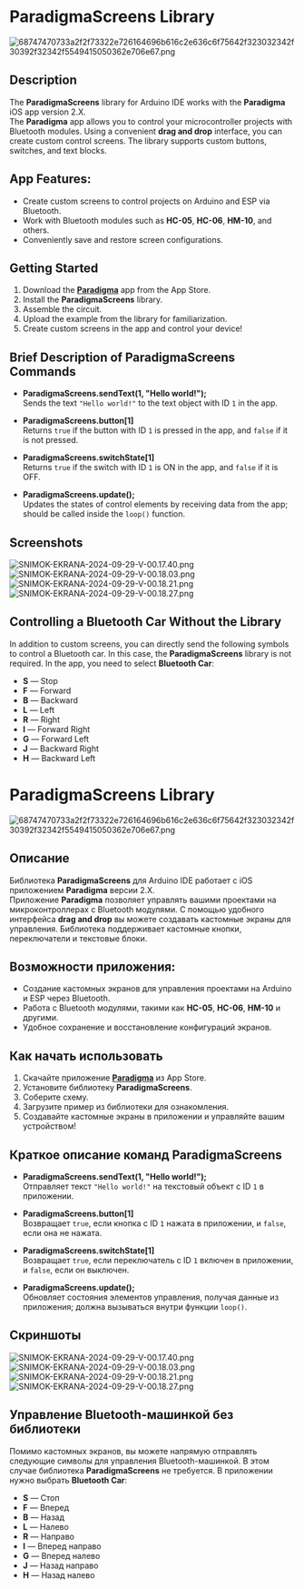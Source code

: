 # ParadigmaScreens Library

![68747470733a2f2f73322e726164696b616c2e636c6f75642f323032342f30392f32342f5549415050362e706e67.png](https://s2.radikal.cloud/2024/10/01/68747470733a2f2f73322e726164696b616c2e636c6f75642f323032342f30392f32342f5549415050362e706e67.png)

## Description

The **ParadigmaScreens** library for Arduino IDE works with the **Paradigma** iOS app version 2.X.  
The **Paradigma** app allows you to control your microcontroller projects with Bluetooth modules. Using a convenient **drag and drop** interface, you can create custom control screens. The library supports custom buttons, switches, and text blocks.

## App Features:

- Create custom screens to control projects on Arduino and ESP via Bluetooth.
- Work with Bluetooth modules such as **HC-05**, **HC-06**, **HM-10**, and others.
- Conveniently save and restore screen configurations.

## Getting Started

1. Download the [**Paradigma**](https://apps.apple.com/ru/app/paradigma/id6503053235) app from the App Store.
2. Install the **ParadigmaScreens** library.
3. Assemble the circuit.
4. Upload the example from the library for familiarization.
5. Create custom screens in the app and control your device!

## Brief Description of ParadigmaScreens Commands

- **ParadigmaScreens.sendText(1, "Hello world!");**  
  Sends the text `"Hello world!"` to the text object with ID `1` in the app.

- **ParadigmaScreens.button[1]**  
  Returns `true` if the button with ID `1` is pressed in the app, and `false` if it is not pressed.

- **ParadigmaScreens.switchState[1]**  
  Returns `true` if the switch with ID `1` is ON in the app, and `false` if it is OFF.

- **ParadigmaScreens.update();**  
  Updates the states of control elements by receiving data from the app; should be called inside the `loop()` function.

## Screenshots

![SNIMOK-EKRANA-2024-09-29-V-00.17.40.png](https://s2.radikal.cloud/2024/10/01/SNIMOK-EKRANA-2024-09-29-V-00.17.40.png)
![SNIMOK-EKRANA-2024-09-29-V-00.18.03.png](https://s2.radikal.cloud/2024/10/01/SNIMOK-EKRANA-2024-09-29-V-00.18.03.png)
![SNIMOK-EKRANA-2024-09-29-V-00.18.21.png](https://s2.radikal.cloud/2024/10/01/SNIMOK-EKRANA-2024-09-29-V-00.18.21.png)
![SNIMOK-EKRANA-2024-09-29-V-00.18.27.png](https://s2.radikal.cloud/2024/10/01/SNIMOK-EKRANA-2024-09-29-V-00.18.27.png)

## Controlling a Bluetooth Car Without the Library

In addition to custom screens, you can directly send the following symbols to control a Bluetooth car. In this case, the **ParadigmaScreens** library is not required. In the app, you need to select **Bluetooth Car**:

- **S** — Stop
- **F** — Forward
- **B** — Backward
- **L** — Left
- **R** — Right
- **I** — Forward Right
- **G** — Forward Left
- **J** — Backward Right
- **H** — Backward Left

# ParadigmaScreens Library

![68747470733a2f2f73322e726164696b616c2e636c6f75642f323032342f30392f32342f5549415050362e706e67.png](https://s2.radikal.cloud/2024/10/01/68747470733a2f2f73322e726164696b616c2e636c6f75642f323032342f30392f32342f5549415050362e706e67.png)

## Описание

Библиотека **ParadigmaScreens** для Arduino IDE работает с iOS приложением **Paradigma** версии 2.X.  
Приложение **Paradigma** позволяет управлять вашими проектами на микроконтроллерах с Bluetooth модулями. С помощью удобного интерфейса **drag and drop** вы можете создавать кастомные экраны для управления. Библиотека поддерживает кастомные кнопки, переключатели и текстовые блоки.

## Возможности приложения:

- Создание кастомных экранов для управления проектами на Arduino и ESP через Bluetooth.
- Работа с Bluetooth модулями, такими как **HC-05**, **HC-06**, **HM-10** и другими.
- Удобное сохранение и восстановление конфигураций экранов.

## Как начать использовать

1. Скачайте приложение [**Paradigma**](https://apps.apple.com/ru/app/paradigma/id6503053235) из App Store.
2. Установите библиотеку **ParadigmaScreens**.
3. Соберите схему.
4. Загрузите пример из библиотеки для ознакомления.
5. Создавайте кастомные экраны в приложении и управляйте вашим устройством!

## Краткое описание команд ParadigmaScreens

- **ParadigmaScreens.sendText(1, "Hello world!");**  
  Отправляет текст `"Hello world!"` на текстовый объект с ID `1` в приложении.

- **ParadigmaScreens.button[1]**  
  Возвращает `true`, если кнопка с ID `1` нажата в приложении, и `false`, если она не нажата.

- **ParadigmaScreens.switchState[1]**  
  Возвращает `true`, если переключатель с ID `1` включен в приложении, и `false`, если он выключен.

- **ParadigmaScreens.update();**  
  Обновляет состояния элементов управления, получая данные из приложения; должна вызываться внутри функции `loop()`.

## Скриншоты

![SNIMOK-EKRANA-2024-09-29-V-00.17.40.png](https://s2.radikal.cloud/2024/10/01/SNIMOK-EKRANA-2024-09-29-V-00.17.40.png)
![SNIMOK-EKRANA-2024-09-29-V-00.18.03.png](https://s2.radikal.cloud/2024/10/01/SNIMOK-EKRANA-2024-09-29-V-00.18.03.png)
![SNIMOK-EKRANA-2024-09-29-V-00.18.21.png](https://s2.radikal.cloud/2024/10/01/SNIMOK-EKRANA-2024-09-29-V-00.18.21.png)
![SNIMOK-EKRANA-2024-09-29-V-00.18.27.png](https://s2.radikal.cloud/2024/10/01/SNIMOK-EKRANA-2024-09-29-V-00.18.27.png)

## Управление Bluetooth-машинкой без библиотеки

Помимо кастомных экранов, вы можете напрямую отправлять следующие символы для управления Bluetooth-машинкой. В этом случае библиотека **ParadigmaScreens** не требуется. В приложении нужно выбрать **Bluetooth Car**:

- **S** — Стоп
- **F** — Вперед
- **B** — Назад
- **L** — Налево
- **R** — Направо
- **I** — Вперед направо
- **G** — Вперед налево
- **J** — Назад направо
- **H** — Назад налево
